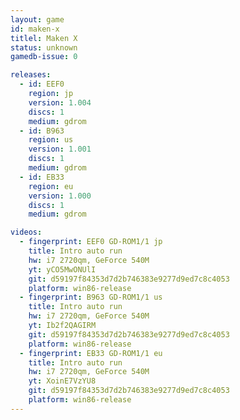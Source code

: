 ```yaml
---
layout: game
id: maken-x
titlel: Maken X
status: unknown
gamedb-issue: 0

releases:
  - id: EEF0
    region: jp
    version: 1.004
    discs: 1
    medium: gdrom
  - id: B963
    region: us
    version: 1.001
    discs: 1
    medium: gdrom
  - id: EB33
    region: eu
    version: 1.000
    discs: 1
    medium: gdrom

videos:
  - fingerprint: EEF0 GD-ROM1/1 jp
    title: Intro auto run
    hw: i7 2720qm, GeForce 540M
    yt: yCO5MwONUlI
    git: d59197f84353d7d2b746383e9277d9ed7c8c4053
    platform: win86-release
  - fingerprint: B963 GD-ROM1/1 us
    title: Intro auto run
    hw: i7 2720qm, GeForce 540M
    yt: Ib2f2QAGIRM
    git: d59197f84353d7d2b746383e9277d9ed7c8c4053
    platform: win86-release
  - fingerprint: EB33 GD-ROM1/1 eu
    title: Intro auto run
    hw: i7 2720qm, GeForce 540M
    yt: XoinE7VzYU8
    git: d59197f84353d7d2b746383e9277d9ed7c8c4053
    platform: win86-release
---
```

